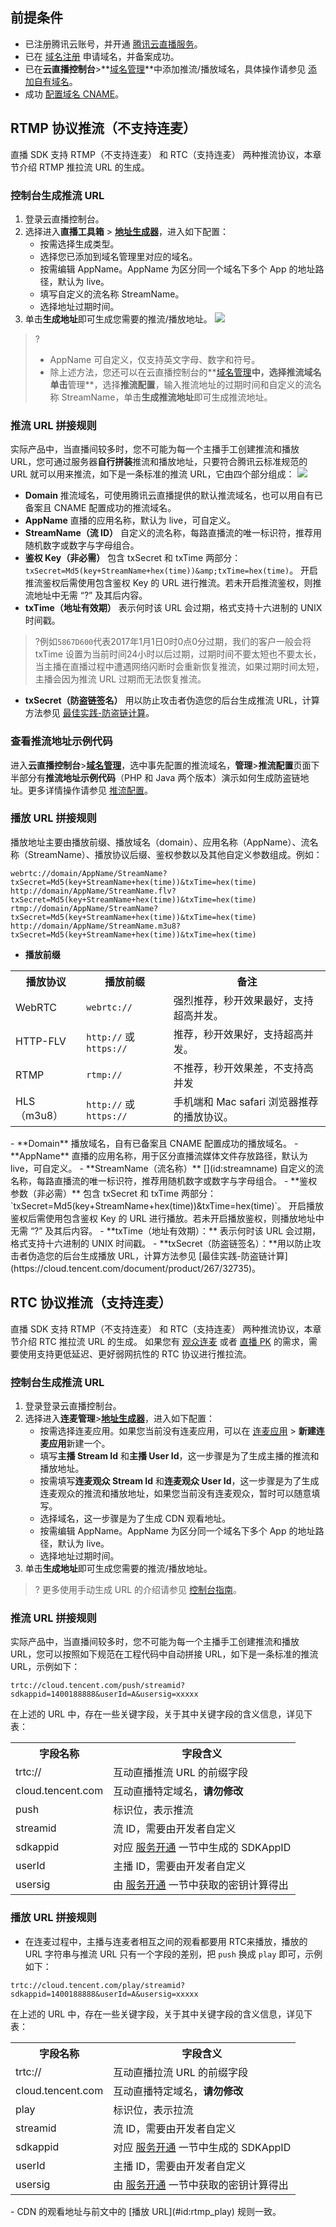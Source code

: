 ## 前提条件
- 已注册腾讯云账号，并开通 [腾讯云直播服务](https://cloud.tencent.com/product/lvb)。
- 已在 [域名注册](https://dnspod.cloud.tencent.com/?from=qcloudProductDns) 申请域名，并备案成功。
- 已在**云直播控制台**>**[域名管理](https://console.cloud.tencent.com/live/domainmanage)**中添加推流/播放域名，具体操作请参见 [添加自有域名](https://cloud.tencent.com/document/product/267/20381)。
- 成功 [配置域名 CNAME](https://cloud.tencent.com/document/product/267/19908)。

## RTMP 协议推流（不支持连麦）[](id:manual)
直播 SDK 支持 RTMP（不支持连麦） 和 RTC（支持连麦） 两种推流协议，本章节介绍 RTMP 推拉流 URL 的生成。

### 控制台生成推流 URL[](id:console)
1. 登录云直播控制台。  
2. 选择进入**直播工具箱** > [**地址生成器**](https://console.cloud.tencent.com/live/addrgenerator/addrgenerator)，进入如下配置：
	- 按需选择生成类型。
	- 选择您已添加到域名管理里对应的域名。
	- 按需编辑 AppName。AppName 为区分同一个域名下多个 App 的地址路径，默认为 live。
	- 填写自定义的流名称 StreamName。
	- 选择地址过期时间。
3. 单击**生成地址**即可生成您需要的推流/播放地址。
![](https://main.qcloudimg.com/raw/b92179a1020d676d5e93e7ea4bfd6c37.png)
>? 
>- AppName 可自定义，仅支持英文字母、数字和符号。
>- 除上述方法，您还可以在云直播控制台的**[域名管理](https://console.cloud.tencent.com/live/domainmanage)**中，选择推流域名单击**管理**，选择**推流配置**，输入推流地址的过期时间和自定义的流名称 StreamName，单击**生成推流地址**即可生成推流地址。

### 推流 URL 拼接规则 [](id:assemble_push) [](id:push)
实际产品中，当直播间较多时，您不可能为每一个主播手工创建推流和播放 URL，您可通过服务器**自行拼装**推流和播放地址，只要符合腾讯云标准规范的 URL 就可以用来推流，如下是一条标准的推流 URL，它由四个部分组成：
![](https://main.qcloudimg.com/raw/095b7c120b62ac8a171603d4fff67cb2.png)
- **Domain**
推流域名，可使用腾讯云直播提供的默认推流域名，也可以用自有已备案且 CNAME 配置成功的推流域名。
- **AppName**
直播的应用名称，默认为 live，可自定义。
- **StreamName（流 ID）**
自定义的流名称，每路直播流的唯一标识符，推荐用随机数字或数字与字母组合。
- **鉴权 Key（非必需）**
包含 txSecret 和 txTime 两部分：`txSecret=Md5(key+StreamName+hex(time))&amp;txTime=hex(time)`。
开启推流鉴权后需使用包含鉴权 Key 的 URL 进行推流。若未开启推流鉴权，则推流地址中无需 “?” 及其后内容。
 - **txTime（地址有效期）** 
表示何时该 URL 会过期，格式支持十六进制的 UNIX 时间戳。
>?例如`5867D600`代表2017年1月1日0时0点0分过期，我们的客户一般会将 txTime 设置为当前时间24小时以后过期，过期时间不要太短也不要太长，当主播在直播过程中遭遇网络闪断时会重新恢复推流，如果过期时间太短，主播会因为推流 URL 过期而无法恢复推流。
 - **txSecret（防盗链签名）**
用以防止攻击者伪造您的后台生成推流 URL，计算方法参见 [最佳实践-防盗链计算](https://cloud.tencent.com/document/product/267/32735)。

### 查看推流地址示例代码 [](id:example)
进入**云直播控制台**>[**域名管理**](https://console.cloud.tencent.com/live/domainmanage)，选中事先配置的推流域名，**管理**>**推流配置**页面下半部分有**推流地址示例代码**（PHP 和 Java 两个版本）演示如何生成防盗链地址。更多详情操作请参见 [推流配置](https://cloud.tencent.com/document/product/267/32833#.E6.8E.A8.E6.B5.81.E5.9C.B0.E5.9D.80.E7.A4.BA.E4.BE.8B.E4.BB.A3.E7.A0.81)。

### 播放 URL 拼接规则 [](id:rtmp_play)
播放地址主要由播放前缀、播放域名（domain）、应用名称（AppName）、流名称（StreamName）、播放协议后缀、鉴权参数以及其他自定义参数组成。例如： 

``` 
webrtc://domain/AppName/StreamName?txSecret=Md5(key+StreamName+hex(time))&txTime=hex(time)
http://domain/AppName/StreamName.flv?txSecret=Md5(key+StreamName+hex(time))&txTime=hex(time)
rtmp://domain/AppName/StreamName?txSecret=Md5(key+StreamName+hex(time))&txTime=hex(time)
http://domain/AppName/StreamName.m3u8?txSecret=Md5(key+StreamName+hex(time))&txTime=hex(time)
```

- **播放前缀**  
<table>
    <tr><th>播放协议</th><th>播放前缀</th><th>备注</th></tr>
<tr>
        <td>WebRTC</td>
        <td><code>webrtc://</code> </td>
        <td>强烈推荐，秒开效果最好，支持超高并发。</td>
    </tr><tr>
        <td>HTTP-FLV </td>
        <td><code>http://</code> 或 <code>https://</code> </td>
        <td>推荐，秒开效果好，支持超高并发。</td>
    </tr><tr>
<td>RTMP</td>
        <td><code>rtmp://</code> </td>
        <td>不推荐，秒开效果差，不支持高并发</td>
    </tr><tr>
        <td>HLS（m3u8）</td>
        <td><code>http://</code>  或 <code>https://</code> </td>
        <td>手机端和 Mac safari 浏览器推荐的播放协议。</td>
    </tr>
</table>
- **Domain**  
  播放域名，自有已备案且 CNAME 配置成功的播放域名。
- **AppName** 
  直播的应用名称，用于区分直播流媒体文件存放路径，默认为 live，可自定义。
- **StreamName（流名称）**  [](id:streamname)
  自定义的流名称，每路直播流的唯一标识符，推荐用随机数字或数字与字母组合。
- **鉴权参数（非必需）** 
  包含 txSecret 和 txTime 两部分：`txSecret=Md5(key+StreamName+hex(time))&amp;txTime=hex(time)`。
开启播放鉴权后需使用包含鉴权 Key 的 URL 进行播放。若未开启播放鉴权，则播放地址中无需 “?” 及其后内容。
 - **txTime（地址有效期）：** 表示何时该 URL 会过期，格式支持十六进制的 UNIX 时间戳。
 - **txSecret（防盗链签名）：**用以防止攻击者伪造您的后台生成播放 URL，计算方法参见 [最佳实践-防盗链计算](https://cloud.tencent.com/document/product/267/32735)。

[](id:rtc)
##  RTC 协议推流（支持连麦）[](id:rtc)
直播 SDK 支持 RTMP（不支持连麦） 和 RTC（支持连麦） 两种推流协议，本章节介绍 RTC 推拉流 URL 的生成。
如果您有 [观众连麦](https://cloud.tencent.com/document/product/454/52751#step_live1) 或者 [直播 PK](https://cloud.tencent.com/document/product/454/60980#step1) 的需求，需要使用支持更低延迟、更好弱网抗性的 RTC 协议进行推拉流。

### 控制台生成推流 URL [](id:rtc_push_manual)
1. 登录登录云直播控制台。  
2. 选择进入**连麦管理**>[**地址生成器**](https://console.cloud.tencent.com/live/micro/address)，进入如下配置：
	- 按需选择连麦应用。如果您当前没有连麦应用，可以在 [连麦应用](https://console.cloud.tencent.com/live/micro/appmanage) > **新建连麦应用**新建一个。
	- 填写**主播 Stream Id** 和**主播 User Id**，这一步骤是为了生成主播的推流和播放地址。
	- 按需填写**连麦观众 Stream Id** 和**连麦观众 User Id**，这一步骤是为了生成连麦观众的推流和播放地址，如果您当前没有连麦观众，暂时可以随意填写。
	- 选择域名，这一步骤是为了生成 CDN 观看地址。
	- 按需编辑 AppName。AppName 为区分同一个域名下多个 App 的地址路径，默认为 live。
	- 选择地址过期时间。
3. 单击**生成地址**即可生成您需要的推流/播放地址。
>? 更多使用手动生成 URL 的介绍请参见 [控制台指南](https://cloud.tencent.com/document/product/1449/68081#.E7.94.9F.E6.88.90.E5.9C.B0.E5.9D.80)。

### 推流 URL 拼接规则 [](id:rtc_push)
实际产品中，当直播间较多时，您不可能为每一个主播手工创建推流和播放 URL，您可以按照如下规范在工程代码中自动拼接 URL，如下是一条标准的推流 URL，示例如下：
```http
trtc://cloud.tencent.com/push/streamid?sdkappid=1400188888&userId=A&usersig=xxxxx
```
   在上述的 URL 中，存在一些关键字段，关于其中关键字段的含义信息，详见下表：
<table>
<tr><th>字段名称</th><th>字段含义</th></tr><tr>
<td>trtc://</td>
<td>互动直播推流 URL 的前缀字段</td>
</tr><tr>
<td>cloud.tencent.com</td>
<td>互动直播特定域名，<b>请勿修改</b></td>
</tr><tr>
<td>push</td>
<td>标识位，表示推流</td>
</tr><tr>
<td>streamid</td>
<td>流 ID，需要由开发者自定义</td>
</tr><tr>
<td>sdkappid</td>
<td>对应 <a href="https://cloud.tencent.com/document/product/454/60985#step41">服务开通</a> 一节中生成的 SDKAppID</td>
</tr><tr>
<td>userId</td>
<td>主播 ID，需要由开发者自定义</td>
</tr><tr>
<td>usersig</td>
<td>由 <a href="https://cloud.tencent.com/document/product/454/60985#step41">服务开通</a> 一节中获取的密钥计算得出</td>
</tr></table>

[](id:assemble_play)[](id:play)
### 播放 URL 拼接规则 [](id:rtc_play)
- 在连麦过程中，主播与连麦者相互之间的观看都要用 RTC来播放，播放的 URL 字符串与推流 URL 只有一个字段的差别，把 `push` 换成 `play` 即可，示例如下：
```http
trtc://cloud.tencent.com/play/streamid?sdkappid=1400188888&userId=A&usersig=xxxxx
```
   在上述的 URL 中，存在一些关键字段，关于其中关键字段的含义信息，详见下表：
<table>
<tr><th>字段名称</th><th>字段含义</th></tr>
<tr>
<td>trtc://</td>
<td>互动直播拉流 URL 的前缀字段</td>
</tr><tr>
<td>cloud.tencent.com</td>
<td>互动直播特定域名，<b>请勿修改</b></td>
</tr><tr>
<td>play</td>
<td>标识位，表示拉流</td>
</tr><tr>
<td>streamid</td>
<td>流 ID，需要由开发者自定义</td>
</tr><tr>
<td>sdkappid</td>
<td>对应 <a href="https://cloud.tencent.com/document/product/454/60985#step41">服务开通</a> 一节中生成的 SDKAppID</td>
</tr><tr>
<td>userId</td>
<td>主播 ID，需要由开发者自定义</td>
</tr><tr>
<td>usersig</td>
<td>由 <a href="https://cloud.tencent.com/document/product/454/60985#step41">服务开通</a> 一节中获取的密钥计算得出</td>
</tr></table>
- CDN 的观看地址与前文中的 [播放 URL](#id:rtmp_play) 规则一致。
